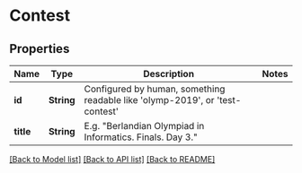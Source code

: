 # Contest

## Properties

Name | Type | Description | Notes
------------ | ------------- | ------------- | -------------
**id** | **String** | Configured by human, something readable like 'olymp-2019', or 'test-contest' | 
**title** | **String** | E.g. \"Berlandian Olympiad in Informatics. Finals. Day 3.\" | 

[[Back to Model list]](../README.md#documentation-for-models) [[Back to API list]](../README.md#documentation-for-api-endpoints) [[Back to README]](../README.md)


